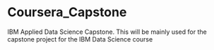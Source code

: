 # Coursera_Capstone
IBM Applied Data Science Capstone. This will be mainly used for the capstone project for the IBM Data Science course
